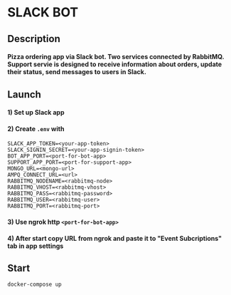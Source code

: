 # SLACK BOT
## Description
#### Pizza ordering app via Slack bot. Two services connected by RabbitMQ. Support servie is designed to receive information about orders, update their status, send messages to users in Slack.
## Launch
#### 1) Set up Slack app
#### 2) Create `.env` with
  `SLACK_APP_TOKEN=<your-app-token>`  
  `SLACK_SIGNIN_SECRET=<your-app-signin-token>`  
  `BOT_APP_PORT=<port-for-bot-app>`  
  `SUPPORT_APP_PORT=<port-for-support-app>`  
  `MONGO_URL=<mongo-url>`  
  `AMPQ_CONNECT_URL=<url>`  
  `RABBITMQ_NODENAME=<rabbitmq-node>`  
  `RABBITMQ_VHOST=<rabbitmq-vhost>`  
  `RABBITMQ_PASS=<rabbitmq-password>`  
  `RABBITMQ_USER=<rabbitmq-user>`  
  `RABBITMQ_PORT=<rabbitmq-port>`  
#### 3) Use ngrok http `<port-for-bot-app>`
#### 4) After start copy URL from ngrok and paste it to "Event Subcriptions" tab in app settings
## Start
`docker-compose up`
